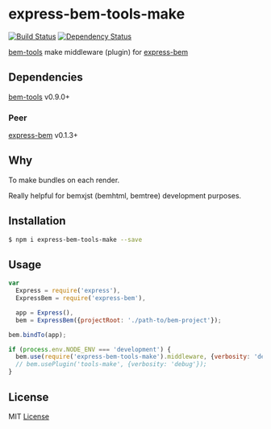 
# express-bem-tools-make

[![Build Status](https://travis-ci.org/express-bem/tools-make.svg)](https://travis-ci.org/express-bem/tools-make) [![Dependency Status](https://david-dm.org/express-bem/tools-make.png)](https://david-dm.org/express-bem/tools-make)

[bem-tools][] make middleware (plugin) for [express-bem][]

[bem-tools]: https://github.com/bem/bem-tools
[express-bem]: https://github.com/express-bem/express-bem

## Dependencies

[bem-tools][] v0.9.0+

### Peer

[express-bem][] v0.1.3+

## Why

To make bundles on each render.

Really helpful for bemxjst (bemhtml, bemtree) development purposes.

## Installation

```sh
$ npm i express-bem-tools-make --save
```

## Usage

```js
var
  Express = require('express'),
  ExpressBem = require('express-bem'),

  app = Express(),
  bem = ExpressBem({projectRoot: './path-to/bem-project'});

bem.bindTo(app);

if (process.env.NODE_ENV === 'development') {
  bem.use(require('express-bem-tools-make').middleware, {verbosity: 'debug'});
  // bem.usePlugin('tools-make', {verbosity: 'debug'});
}
```

## License

MIT [License][]

[License]: https://github.com/express-bem/express-bem/blob/master/LICENSE
